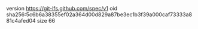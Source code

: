 version https://git-lfs.github.com/spec/v1
oid sha256:5c6b6a38355ef02a364d00d829a87be3ec1b3f39a000caf73333a881c4afed04
size 66
